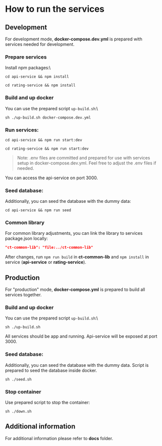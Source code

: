 # How to run the services

## Development
For development mode, **docker-compose.dev.yml** is prepared with services needed for development.

### Prepare services
Install npm packages:\
```shell
cd api-service && npm install
```
```shell
cd rating-service && npm install
```

### Build and up docker
You can use the prepared script `up-build.sh`:\
```shell
sh ./up-build.sh docker-compose.dev.yml
```

### Run services:
```shell
cd api-service && npm run start:dev
```
```shell
cd rating-service && npm run start:dev
```
> Note: .env files are committed and prepared for use with services setup in docker-compose.dev.yml. Feel free to adjust the .env files if needed.

You can access the api-service on port 3000.

### Seed database:
Additionally, you can seed the database with the dummy data:
```shell
cd api-service && npm run seed
```

### Common library
For common library adjustments, you can link the library to services package.json locally: 
```json
"ct-common-lib": "file:../ct-common-lib"
```
After changes, run `npm run build` in **ct-common-lib** and `npm install` in service (**api-service** or **rating-service**).

## Production
For "production" mode, **docker-compose.yml** is prepared to build all services together.

### Build and up docker
You can use the prepared script `up-build.sh`:\
```shell
sh ./up-build.sh
```
All services should be app and running. Api-service will be exposed at port 3000.

### Seed database:
Additionally, you can seed the database with the dummy data. Script is prepared to seed the database inside docker.
```shell
sh ./seed.sh
```

### Stop container
Use prepared script to stop the container:
```shell
sh ./down.sh
```


## Additional information
For additional information please refer to **docs** folder.
